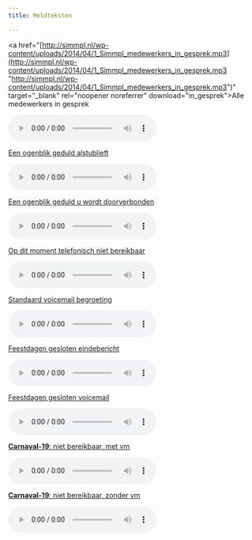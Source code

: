 ```yaml
---
title: Meldteksten

---
```

<a href="[http://simmpl.nl/wp-content/uploads/2014/04/1_Simmpl_medewerkers_in_gesprek.mp3](http://simmpl.nl/wp-content/uploads/2014/04/1_Simmpl_medewerkers_in_gesprek.mp3 "http://simmpl.nl/wp-content/uploads/2014/04/1_Simmpl_medewerkers_in_gesprek.mp3")" target="_blank" rel="noopener noreferrer" download="in_gesprek">Alle medewerkers in gesprek </a>

<audio controls="controls"><source src="[http://simmpl.nl/wp-content/uploads/2014/04/1_Simmpl_medewerkers_in_gesprek.mp3](http://simmpl.nl/wp-content/uploads/2014/04/1_Simmpl_medewerkers_in_gesprek.mp3 "http://simmpl.nl/wp-content/uploads/2014/04/1_Simmpl_medewerkers_in_gesprek.mp3")" type="audio/mpeg"></audio>

<a href="http://simmpl.nl/wp-content/uploads/2014/04/2_Simmpl_moment_geduld_alstublieft.mp3" target="_blank" rel="noopener noreferrer" download="moment_geduld">Een ogenblik geduld alstublieft</a>

<audio controls="controls"><source src="http://simmpl.nl/wp-content/uploads/2014/04/2_Simmpl_moment_geduld_alstublieft.mp3" type="audio/mpeg"></audio>

<a href="http://simmpl.nl/wp-content/uploads/2014/04/3_Simmpl_u_wordt_doorverbonden.mp3" target="_blank" rel="noopener noreferrer" download="wordt_doorverbonden">Een ogenblik geduld u wordt doorverbonden</a>

<audio controls="controls"><source src="http://simmpl.nl/wp-content/uploads/2014/04/3_Simmpl_u_wordt_doorverbonden.mp3" type="audio/mpeg"></audio>

<a href="http://simmpl.nl/wp-content/uploads/2014/04/4_Simmpl_telefonisch_niet_bereikbaar.mp3" target="_blank" rel="noopener noreferrer" download="niet_bereikbaar">Op dit moment telefonisch niet bereikbaar</a>

<audio controls="controls"><source src="http://simmpl.nl/wp-content/uploads/2014/04/4_Simmpl_telefonisch_niet_bereikbaar.mp3" type="audio/mpeg"></audio>

<a href="http://simmpl.nl/wp-content/uploads/2014/04/5_Simmpl_standaard-voicemailbegroeting.mp3" target="_blank" rel="noopener noreferrer" download="standaard_voicemail">Standaard voicemail begroeting</a>

<audio controls="controls"><source src="http://simmpl.nl/wp-content/uploads/2014/04/5_Simmpl_standaard-voicemailbegroeting.mp3" type="audio/mpeg"></audio>

<a href="http://simmpl.nl/wp-content/uploads/2014/04/6-Simmpl-feestdagen-gesloten-eindebericht.mp3" target="_blank" rel="noopener noreferrer" download="feestdagen_gesloten">Feestdagen gesloten eindebericht</a>

<audio controls="controls"><source src="http://simmpl.nl/wp-content/uploads/2014/04/6-Simmpl-feestdagen-gesloten-eindebericht.mp3" type="audio/mpeg"></audio>

<a href="http://simmpl.nl/wp-content/uploads/2014/04/7-Simmpl-feestdagen-gesloten-voicemail.mp3" target="_blank" rel="noopener noreferrer" download="feestdagen_gesloten_voicemail">Feestdagen gesloten voicemail</a>

<audio controls="controls"><source src="http://simmpl.nl/wp-content/uploads/2014/04/7-Simmpl-feestdagen-gesloten-voicemail.mp3" type="audio/mpeg"></audio>

<a href="http://simmpl.nl/downloads/carnavalteksten_met_voicemail.mp3" target="_blank" rel="noopener noreferrer" download="carnaval_gesloten_voicemail"><b>Carnaval-19</b>: niet bereikbaar, met vm</a>

<audio controls="controls"><source src="http://simmpl.nl/downloads/carnavalteksten_met_voicemail.mp3" type="audio/mpeg"></audio>

<a href="http://simmpl.nl/downloads/carnavalteksten_einde-bericht.mp3" target="_blank" rel="noopener noreferrer" download="carnaval_gesloten_voicemail"><b>Carnaval-19</b>: niet bereikbaar, zonder vm</a>

<audio controls="controls"><source src="http://simmpl.nl/downloads/carnavalteksten_einde-bericht.mp3" type="audio/mpeg"></audio>